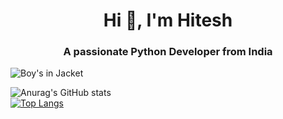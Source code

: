 <h1 align="center">Hi 👋, I'm Hitesh</h1>
<h3 align="center">A passionate Python Developer from India</h3>
<img src="https://giffiles.alphacoders.com/358/35895.gif" alt="Boy's in Jacket"><br>

![Anurag's GitHub stats](https://github-readme-stats.vercel.app/api?username=Hvshitesh&show_icons=true&theme=tokyonight)<br>
[![Top Langs](https://github-readme-stats.vercel.app/api/top-langs/?username=Hvshitesh&layout=compact&theme=tokyonight)](https://github.com/anuraghazra/github-readme-stats)
